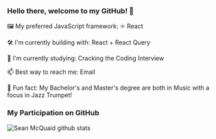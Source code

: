 ### Hello there, welcome to my GitHub! 👋

🖼️ My preferred JavaScript framework: ⚛️ React

🛠 I'm currently building with: React + React Query

📖 I'm currently studying: Cracking the Coding Interview

📫 Best way to reach me: Email

🎺 Fun fact: My Bachelor's and Master's degree are both in Music with a focus in Jazz Trumpet!

### My Participation on GitHub
![Sean McQuaid github stats](https://github-readme-stats.vercel.app/api?username=seanmcquaid)
